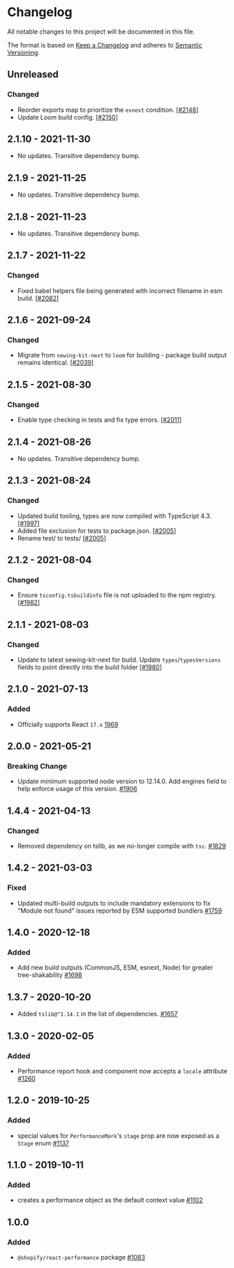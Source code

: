 # Changelog

All notable changes to this project will be documented in this file.

The format is based on [Keep a Changelog](http://keepachangelog.com/en/1.0.0/)
and adheres to [Semantic Versioning](http://semver.org/spec/v2.0.0.html).

## Unreleased

### Changed

- Reorder exports map to prioritize the `esnext` condition. [[#2148](https://github.com/Shopify/quilt/pull/2148)]
- Update Loom build config. [[#2150](https://github.com/Shopify/quilt/pull/2150)]

## 2.1.10 - 2021-11-30

- No updates. Transitive dependency bump.

## 2.1.9 - 2021-11-25

- No updates. Transitive dependency bump.

## 2.1.8 - 2021-11-23

- No updates. Transitive dependency bump.

## 2.1.7 - 2021-11-22

### Changed

- Fixed babel helpers file being generated with incorrect filename in esm build. [[#2082](https://github.com/Shopify/quilt/pull/2082)]

## 2.1.6 - 2021-09-24

### Changed

- Migrate from `sewing-kit-next` to `loom` for building - package build output remains identical. [[#2039](https://github.com/Shopify/quilt/pull/2039)]

## 2.1.5 - 2021-08-30

### Changed

- Enable type checking in tests and fix type errors. [[#2011](https://github.com/Shopify/quilt/pull/2014)]

## 2.1.4 - 2021-08-26

- No updates. Transitive dependency bump.

## 2.1.3 - 2021-08-24

### Changed

- Updated build tooling, types are now compiled with TypeScript 4.3. [[#1997](https://github.com/Shopify/quilt/pull/1997)]
- Added file exclusion for tests to package.json. [[#2005](https://github.com/Shopify/quilt/pull/2005)]
- Rename test/ to tests/ [[#2005](https://github.com/Shopify/quilt/pull/2005)]

## 2.1.2 - 2021-08-04

### Changed

- Ensure `tsconfig.tsbuildinfo` file is not uploaded to the npm registry. [[#1982](https://github.com/Shopify/quilt/pull/1982)]

## 2.1.1 - 2021-08-03

### Changed

- Update to latest sewing-kit-next for build. Update `types`/`typesVersions` fields to point directly into the build folder [[#1980](https://github.com/Shopify/quilt/pull/1980)]

## 2.1.0 - 2021-07-13

### Added

- Officially supports React `17.x` [1969](https://github.com/Shopify/quilt/pull/1969/files)

## 2.0.0 - 2021-05-21

### Breaking Change

- Update minimum supported node version to 12.14.0. Add engines field to help enforce usage of this version. [#1906](https://github.com/Shopify/quilt/pull/1906)

## 1.4.4 - 2021-04-13

### Changed

- Removed dependency on tslib, as we no-longer compile with `tsc`. [#1829](https://github.com/Shopify/quilt/pull/1829)

## 1.4.2 - 2021-03-03

### Fixed

- Updated multi-build outputs to include mandatory extensions to fix "Module not found" issues reported by ESM supported bundlers [#1759](https://github.com/Shopify/quilt/pull/1759)

## 1.4.0 - 2020-12-18

### Added

- Add new build outputs (CommonJS, ESM, esnext, Node) for greater tree-shakability [#1698](https://github.com/Shopify/quilt/pull/1698)

## 1.3.7 - 2020-10-20

- Added `tslib@^1.14.1` in the list of dependencies. [#1657](https://github.com/Shopify/quilt/pull/1657)

## 1.3.0 - 2020-02-05

### Added

- Performance report hook and component now accepts a `locale` attribute [#1260](https://github.com/Shopify/quilt/pull/1260)

## 1.2.0 - 2019-10-25

### Added

- special values for `PerformanceMark`'s `stage` prop are now exposed as a `Stage` enum [#1137](https://github.com/Shopify/quilt/pull/1137)

## 1.1.0 - 2019-10-11

### Added

- creates a performance object as the default context value [#1102](https://github.com/Shopify/quilt/pull/1102)

## 1.0.0

### Added

- `@shopify/react-performance` package [#1083](https://github.com/Shopify/quilt/pull/1083)
